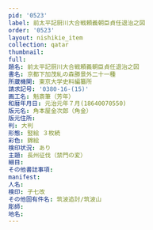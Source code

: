 ```yaml
---
pid: '0523'
label: 前太平記厨川大合戦頼義朝臣貞任退治之図
order: '0523'
layout: nishikie_item
collection: qatar
thumbnail: 
full: 
題名: 前太平記厨川大合戦頼義朝臣貞任退治之図
書名: 京都下加茂糺の森勝景外二十一種
所蔵機関: 東京大学史料編纂所
請求記号: '0380-16-(15)'
画工名: 魁斎筆（芳年）
和暦年月日: 元治元年７月(18640070550)
版元名: 角本屋金次郎（角金）
版元住所: 
判: 大判
形態: 竪絵 ３枚続
彩色: 錦絵
検印状況: あり
主題: 長州征伐（禁門の変）
細目: 
その他書誌事項: 
manifest: 
人名: 
検印: 子七改
その他固有件名: 筑波追討/筑波山
彫師: 
地名: 
---
```

